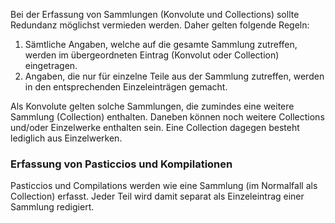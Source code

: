 Bei der Erfassung von Sammlungen (Konvolute und Collections) sollte Redundanz möglichst vermieden werden. Daher gelten folgende Regeln:

1. Sämtliche Angaben, welche auf die gesamte Sammlung zutreffen, werden im übergeordneten Eintrag (Konvolut oder Collection) eingetragen.
2. Angaben, die nur für einzelne Teile aus der Sammlung zutreffen, werden in den entsprechenden Einzeleinträgen gemacht.

Als Konvolute gelten solche Sammlungen, die zumindes eine weitere Sammlung (Collection) enthalten. Daneben können noch weitere Collections und/oder Einzelwerke enthalten sein. Eine Collection dagegen besteht lediglich aus Einzelwerken.

### Erfassung von Pasticcios und Kompilationen

Pasticcios und Compilations werden wie eine Sammlung (im Normalfall als Collection) erfasst. Jeder Teil wird damit separat als Einzeleintrag einer Sammlung redigiert.